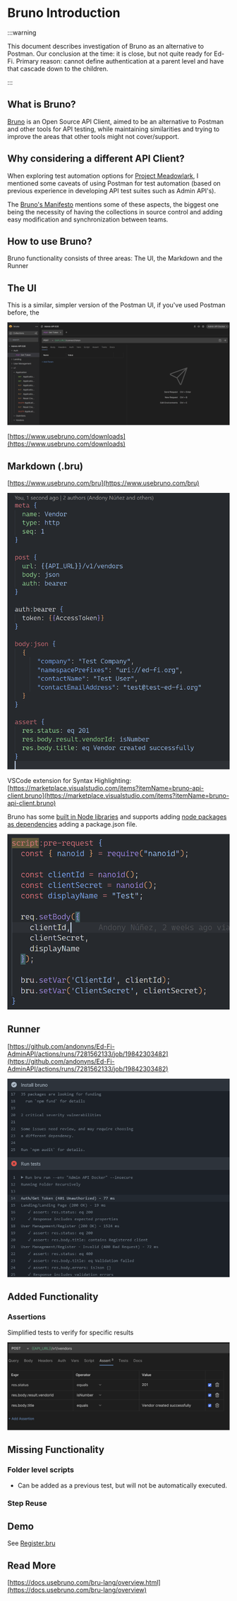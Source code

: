 # Bruno Introduction

:::warning

This document describes investigation of Bruno as an
alternative to Postman. Our conclusion at the time: it is close, but not
quite ready for Ed-Fi. Primary reason: cannot define authentication at a
parent level and have that cascade down to the children.

:::

## What is Bruno?

[Bruno](https://www.usebruno.com/) is an Open Source API Client, aimed to be an
alternative to Postman and other tools for API testing, while maintaining
similarities and trying to improve the areas that other tools might not
cover/support.

## Why considering a different API Client?

When exploring test automation options for [Project
Meadowlark](https://edfi.atlassian.net/wiki/spaces/BD/pages/22041449), I
mentioned some caveats of using Postman for test automation (based on previous
experience in developing API test suites such as Admin API's).

The [Bruno's Manifesto](https://www.usebruno.com/manifesto) mentions some of
these aspects, the biggest one being the necessity of having the collections in
source control and adding easy modification and synchronization between teams.

## How to use Bruno?

Bruno functionality consists of three areas: The UI, the Markdown and the Runner

## The UI

This is a similar, simpler version of the Postman UI, if you've used Postman
before, the

![BrunoUI](../../../static/img/coding-and-testing-standards/BrunoUI.png)

[https://www.usebruno.com/downloads](https://www.usebruno.com/downloads)

## Markdown (.bru)

[https://www.usebruno.com/bru](https://www.usebruno.com/bru)

![BrunoMarkdown](../../../static/img/coding-and-testing-standards/BrunoMarkdown.png)

VSCode extension for Syntax Highlighting:
[https://marketplace.visualstudio.com/items?itemName=bruno-api-client.bruno](https://marketplace.visualstudio.com/items?itemName=bruno-api-client.bruno)

Bruno has some [built in Node
libraries](https://docs.usebruno.com/scripting/inbuilt-libraries.html) and
supports adding [node packages as
dependencies](https://docs.usebruno.com/scripting/external-libraries.html)
adding a package.json file.

![Bruno Node Libraries](../../../static/img/coding-and-testing-standards/BrunoNode.png)

## Runner

[https://github.com/andonyns/Ed-Fi-AdminAPI/actions/runs/7281562133/job/19842303482](https://github.com/andonyns/Ed-Fi-AdminAPI/actions/runs/7281562133/job/19842303482)

![Bruno Runner](../../../static/img/coding-and-testing-standards/BrunoRunner.png)

## Added Functionality

### Assertions

Simplified tests to verify for specific results

![Bruno Assertions](../../../static/img/coding-and-testing-standards/BrunoAssertations.png)

## Missing Functionality

### Folder level scripts

- Can be added as a previous test, but will not be automatically executed.

### Step Reuse

## Demo

See
[Register.bru](https://github.com/Ed-Fi-Alliance-OSS/Ed-Fi-AdminAPI/blob/14ffada70028375fdd22d1e368992e38e208102f/Application/EdFi.Ods.AdminApi/E2E-Tests/bruno/Admin-API-E2E/User-Management/Register.bru)

## Read More

[https://docs.usebruno.com/bru-lang/overview.html](https://docs.usebruno.com/bru-lang/overview)
